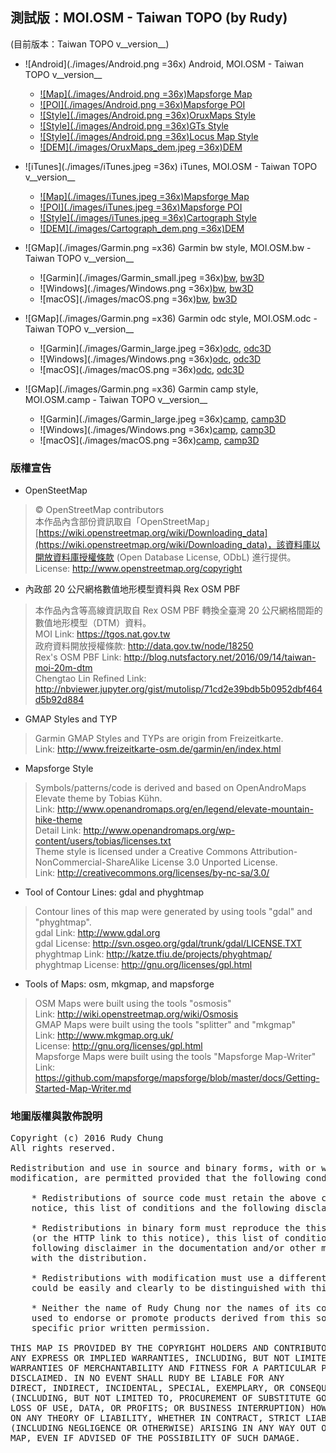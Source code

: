 ## 測試版：MOI.OSM - Taiwan TOPO (by Rudy)

(目前版本：Taiwan TOPO v__version__)

* ![Android](./images/Android.png =36x) Android, MOI.OSM - Taiwan TOPO v__version__
  * [![Map](./images/Android.png =36x)Mapsforge Map](./MOI_OSM_Taiwan_TOPO_Rudy.map.zip)
  * [![POI](./images/Android.png =36x)Mapsforge POI](./MOI_OSM_Taiwan_TOPO_Rudy.poi.zip)
  * [![Style](./images/Android.png =36x)OruxMaps Style](./MOI_OSM_Taiwan_TOPO_Rudy_style.zip)
  * [![Style](./images/Android.png =36x)GTs Style](./MOI_OSM_Taiwan_TOPO_Rudy_hs_style.zip)
  * [![Style](./images/Android.png =36x)Locus Map Style](./MOI_OSM_Taiwan_TOPO_Rudy_locus_style.zip)
  * [![DEM](./images/OruxMaps_dem.jpeg =36x)DEM](./moi-hgt-v2018.zip)

* ![iTunes](./images/iTunes.jpeg =36x) iTunes, MOI.OSM - Taiwan TOPO v__version__
  * [![Map](./images/iTunes.jpeg =36x)Mapsforge Map](./MOI_OSM_Taiwan_TOPO_Rudy.map.zip)
  * [![POI](./images/iTunes.jpeg =36x)Mapsforge POI](./MOI_OSM_Taiwan_TOPO_Rudy.poi.zip)
  * [![Style](./images/iTunes.jpeg =36x)Cartograph Style](./MOI_OSM_Taiwan_TOPO_Rudy_hs_style.zip)
  * [![DEM](./images/Cartograph_dem.png =36x)DEM](./moi-hgt-v2018.zip)

* ![GMap](./images/Garmin.png =x36) Garmin bw style, MOI.OSM.bw - Taiwan TOPO v__version__
  * ![Garmin](./images/Garmin_small.jpeg =36x)[bw](./gmapsupp_Taiwan_moi_zh_bw.img.zip), [bw3D](./gmapsupp_Taiwan_moi_zh_bw3D.img.zip)
  * ![Windows](./images/Windows.png =36x)[bw](./Install_MOI_Taiwan_TOPO_bw.exe), [bw3D](./Install_MOI_Taiwan_TOPO_bw3D.exe)
  * ![macOS](./images/macOS.png =36x)[bw](./Taiwan_moi_zh_bw.gmap.zip), [bw3D](./Taiwan_moi_zh_bw3D.gmap.zip)

* ![GMap](./images/Garmin.png =x36) Garmin odc style, MOI.OSM.odc - Taiwan TOPO v__version__
  * ![Garmin](./images/Garmin_large.jpeg =36x)[odc](./gmapsupp_Taiwan_moi_zh_odc.img.zip), [odc3D](./gmapsupp_Taiwan_moi_zh_odc3D.img.zip)
  * ![Windows](./images/Windows.png =36x)[odc](./Install_MOI_Taiwan_TOPO_odc.exe), [odc3D](./Install_MOI_Taiwan_TOPO_odc3D.exe)
  * ![macOS](./images/macOS.png =36x)[odc](./Taiwan_moi_zh_odc.gmap.zip), [odc3D](./Taiwan_moi_zh_odc3D.gmap.zip)

* ![GMap](./images/Garmin.png =x36) Garmin camp style, MOI.OSM.camp - Taiwan TOPO v__version__
  * ![Garmin](./images/Garmin_large.jpeg =36x)[camp](./gmapsupp_Taiwan_moi_zh_camp.img.zip), [camp3D](./gmapsupp_Taiwan_moi_zh_camp3D.img.zip)
  * ![Windows](./images/Windows.png =36x)[camp](./Install_MOI_Taiwan_TOPO_camp.exe), [camp3D](./Install_MOI_Taiwan_TOPO_camp3D.exe)
  * ![macOS](./images/macOS.png =36x)[camp](./Taiwan_moi_zh_camp.gmap.zip), [camp3D](./Taiwan_moi_zh_camp3D.gmap.zip)

### 版權宣告

* OpenSteetMap
> © OpenStreetMap contributors <br />
> 本作品內含部份資訊取自「OpenStreetMap」[https://wiki.openstreetmap.org/wiki/Downloading_data](https://wiki.openstreetmap.org/wiki/Downloading_data)，該資料庫以開放資料庫授權條款 (Open Database License, ODbL) 進行提供。 <br />
> License: http://www.openstreetmap.org/copyright

* 內政部 20 公尺網格數值地形模型資料與 Rex OSM PBF
> 本作品內含等高線資訊取自 Rex OSM PBF 轉換全臺灣 20 公尺網格間距的數值地形模型（DTM）資料。 <br />
> MOI Link: https://tgos.nat.gov.tw <br />
> 政府資料開放授權條款: http://data.gov.tw/node/18250 <br />
> Rex's OSM PBF Link: http://blog.nutsfactory.net/2016/09/14/taiwan-moi-20m-dtm <br />
> Chengtao Lin Refined Link: http://nbviewer.jupyter.org/gist/mutolisp/71cd2e39bdb5b0952dbf464d5b92d884

* GMAP Styles and TYP
> Garmin GMAP Styles and TYPs are origin from Freizeitkarte. <br />
> Link: http://www.freizeitkarte-osm.de/garmin/en/index.html

* Mapsforge Style
> Symbols/patterns/code is derived and based on OpenAndroMaps Elevate theme by Tobias Kühn. <br />
> Link: http://www.openandromaps.org/en/legend/elevate-mountain-hike-theme <br />
> Detail Link: http://www.openandromaps.org/wp-content/users/tobias/licenses.txt <br />
> Theme style is licensed under a Creative Commons Attribution-NonCommercial-ShareAlike License 3.0 Unported License. <br />
> Link: http://creativecommons.org/licenses/by-nc-sa/3.0/

* Tool of Contour Lines: gdal and phyghtmap
> Contour lines of this map were generated by using tools "gdal" and "phyghtmap". <br />
> gdal Link: http://www.gdal.org <br />
> gdal License: http://svn.osgeo.org/gdal/trunk/gdal/LICENSE.TXT <br />
> phyghtmap Link: http://katze.tfiu.de/projects/phyghtmap/ <br />
> phyghtmap License: http://gnu.org/licenses/gpl.html

* Tools of Maps: osm, mkgmap, and mapsforge
> OSM Maps were built using the tools "osmosis" <br />
> Link: http://wiki.openstreetmap.org/wiki/Osmosis <br />
> GMAP Maps were built using the tools "splitter" and "mkgmap" <br />
> Link: http://www.mkgmap.org.uk/ <br />
> License: http://gnu.org/licenses/gpl.html <br />
> Mapsforge Maps were built using the tools "Mapsforge Map-Writer" <br />
> Link: https://github.com/mapsforge/mapsforge/blob/master/docs/Getting-Started-Map-Writer.md

### 地圖版權與散佈說明
<pre>
Copyright (c) 2016 Rudy Chung
All rights reserved.

Redistribution and use in source and binary forms, with or without
modification, are permitted provided that the following conditions are met:

    * Redistributions of source code must retain the above copyright
    notice, this list of conditions and the following disclaimer.

    * Redistributions in binary form must reproduce the this copyright notice
    (or the HTTP link to this notice), this list of conditions and the
    following disclaimer in the documentation and/or other materials provided
    with the distribution.

    * Redistributions with modification must use a different map name which
    could be easily and clearly to be distinguished with this map.

    * Neither the name of Rudy Chung nor the names of its contributors may be
    used to endorse or promote products derived from this software without 
    specific prior written permission.

THIS MAP IS PROVIDED BY THE COPYRIGHT HOLDERS AND CONTRIBUTORS "AS IS" AND
ANY EXPRESS OR IMPLIED WARRANTIES, INCLUDING, BUT NOT LIMITED TO, THE IMPLIED
WARRANTIES OF MERCHANTABILITY AND FITNESS FOR A PARTICULAR PURPOSE ARE
DISCLAIMED. IN NO EVENT SHALL RUDY BE LIABLE FOR ANY
DIRECT, INDIRECT, INCIDENTAL, SPECIAL, EXEMPLARY, OR CONSEQUENTIAL DAMAGES
(INCLUDING, BUT NOT LIMITED TO, PROCUREMENT OF SUBSTITUTE GOODS OR SERVICES;
LOSS OF USE, DATA, OR PROFITS; OR BUSINESS INTERRUPTION) HOWEVER CAUSED AND
ON ANY THEORY OF LIABILITY, WHETHER IN CONTRACT, STRICT LIABILITY, OR TORT
(INCLUDING NEGLIGENCE OR OTHERWISE) ARISING IN ANY WAY OUT OF THE USE OF THIS
MAP, EVEN IF ADVISED OF THE POSSIBILITY OF SUCH DAMAGE.
</pre>
